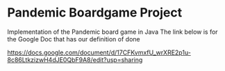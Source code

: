 # Pandemic Boardgame Project
Implementation of the Pandemic board game in Java
The link below is for the Google Doc that has our definition of done

https://docs.google.com/document/d/17CFKvmxfU_wrXRE2p1u-8c86LtkzizwH4dJE0QbF9A8/edit?usp=sharing
